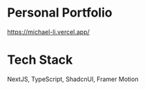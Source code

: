 # Personal Portfolio 

https://michael-li.vercel.app/

# Tech Stack
NextJS, TypeScript, ShadcnUI, Framer Motion


